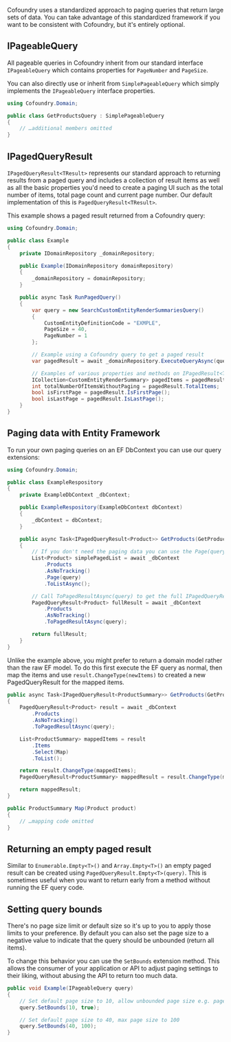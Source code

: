 ﻿Cofoundry uses a standardized approach to paging queries that return large sets of data. You can take advantage of this standardized framework if you want to be consistent with Cofoundry, but it's entirely optional.

## IPageableQuery

All pageable queries in Cofoundry inherit from our standard interface `IPageableQuery` which contains properties for `PageNumber` and `PageSize`.

You can also directly use or inherit from `SimplePageableQuery` which simply implements the `IPageableQuery` interface properties.

```csharp
using Cofoundry.Domain;

public class GetProductsQuery : SimplePageableQuery
{
    // …additional members omitted
}
```

## IPagedQueryResult<TResult>

`IPagedQueryResult<TResult>` represents our standard approach to returning results from a paged query and includes a collection of result items as well as all the basic properties you'd need to create a paging UI such as the total number of items, total page count and current page number. Our default implementation of this is `PagedQueryResult<TResult>`. 

This example shows a paged result returned from a Cofoundry query:

```csharp
using Cofoundry.Domain;

public class Example
{
    private IDomainRepository _domainRepository;

    public Example(IDomainRepository domainRepository)
    {
        _domainRepository = domainRepository;
    }

    public async Task RunPagedQuery()
    {
        var query = new SearchCustomEntityRenderSummariesQuery()
        {
            CustomEntityDefinitionCode = "EXMPLE",
            PageSize = 40,
            PageNumber = 1
        };

        // Example using a Cofoundry query to get a paged result
        var pagedResult = await _domainRepository.ExecuteQueryAsync(query);

        // Examples of various properties and methods on IPagedResult<TResult>
        ICollection<CustomEntityRenderSummary> pagedItems = pagedResult.Items;
        int totalNumberOfItemsWithoutPaging = pagedResult.TotalItems;
        bool isFirstPage = pagedResult.IsFirstPage();
        bool isLastPage = pagedResult.IsLastPage();
    }
}
```

## Paging data with Entity Framework

To run your own paging queries on an EF DbContext you can use our query extensions:

```csharp
using Cofoundry.Domain;

public class ExampleRespository
{
    private ExampleDbContext _dbContext;

    public ExampleRespository(ExampleDbContext dbContext)
    {
        _dbContext = dbContext;
    }

    public async Task<IPagedQueryResult<Product>> GetProducts(GetProductsQuery query)
    {
        // If you don't need the paging data you can use the Page(query) extention method
        List<Product> simplePagedList = await _dbContext
            .Products
            .AsNoTracking()
            .Page(query)
            .ToListAsync();

        // Call ToPagedResultAsync(query) to get the full IPagedQueryResult
        PagedQueryResult<Product> fullResult = await _dbContext
            .Products
            .AsNoTracking()
            .ToPagedResultAsync(query);

        return fullResult;
    }
}
```

Unlike the example above, you might prefer to return a domain model rather than the raw EF model. To do this first execute the EF query as normal, then map the items and use `result.ChangeType(newItems)` to created a new PagedQueryResult for the mapped items.

```csharp
public async Task<IPagedQueryResult<ProductSummary>> GetProducts(GetProductsQuery query)
{
    PagedQueryResult<Product> result = await _dbContext
        .Products
        .AsNoTracking()
        .ToPagedResultAsync(query);

    List<ProductSummary> mappedItems = result
        .Items
        .Select(Map)
        .ToList();

    return result.ChangeType(mappedItems);
    PagedQueryResult<ProductSummary> mappedResult = result.ChangeType(mappedItems);

    return mappedResult;
}

public ProductSummary Map(Product product)
{
    // …mapping code omitted
}
```

## Returning an empty paged result

Similar to `Enumerable.Empty<T>()` and `Array.Empty<T>()` an empty paged result can be created using `PagedQueryResult.Empty<T>(query)`. This is sometimes useful when you want to return early from a method without running the EF query code.

## Setting query bounds

There's no page size limit or default size so it's up to you to apply those limits to your preference. By default you can also set the page size to a negative value to indicate that the query should be unbounded (return all items).

To change this behavior you can use the `SetBounds` extension method. This allows the consumer of your application or API to adjust paging settings to their liking, without abusing the API to return too much data.

```csharp
public void Example(IPageableQuery query)
{
    // Set default page size to 10, allow unbounded page size e.g. page size of -1 returns all items
    query.SetBounds(10, true);

    // Set default page size to 40, max page size to 100
    query.SetBounds(40, 100);
}
```

